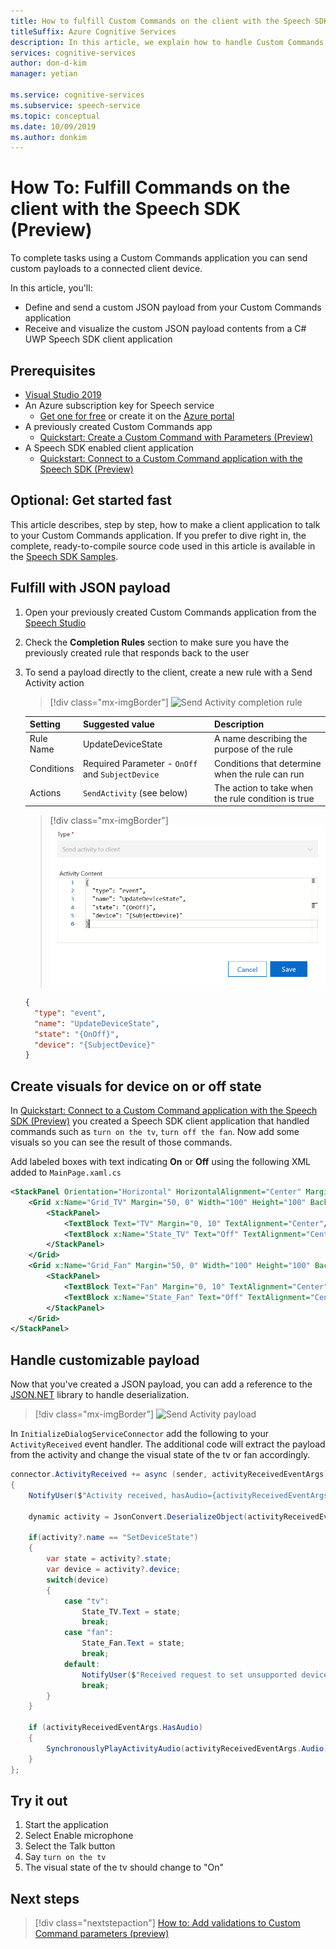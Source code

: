 ```yaml
---
title: How to fulfill Custom Commands on the client with the Speech SDK
titleSuffix: Azure Cognitive Services
description: In this article, we explain how to handle Custom Commands activities on client with the Speech SDK.
services: cognitive-services
author: don-d-kim
manager: yetian

ms.service: cognitive-services
ms.subservice: speech-service
ms.topic: conceptual
ms.date: 10/09/2019
ms.author: donkim
---
```


# How To: Fulfill Commands on the client with the Speech SDK (Preview)

To complete tasks using a Custom Commands application you can send custom payloads to a connected client device.

In this article, you'll:

- Define and send a custom JSON payload from your Custom Commands application
- Receive and visualize the custom JSON payload contents from a C# UWP Speech SDK client application

## Prerequisites

- [Visual Studio 2019](https://visualstudio.microsoft.com/downloads/)
- An Azure subscription key for Speech service
  - [Get one for free](get-started.md) or create it on the [Azure portal](https://portal.azure.com)
- A previously created Custom Commands app
  - [Quickstart: Create a Custom Command with Parameters (Preview)](./quickstart-custom-speech-commands-create-parameters.md)
- A Speech SDK enabled client application
  - [Quickstart: Connect to a Custom Command application with the Speech SDK (Preview)](./quickstart-custom-speech-commands-speech-sdk.md)

## Optional: Get started fast

This article describes, step by step, how to make a client application to talk to your Custom Commands application. If you prefer to dive right in, the complete, ready-to-compile source code used in this article is available in the [Speech SDK Samples](https://aka.ms/csspeech/samples).

## Fulfill with JSON payload

1. Open your previously created Custom Commands application from the [Speech Studio](https://speech.microsoft.com/)
1. Check the **Completion Rules** section to make sure you have the previously created rule that responds back to the user
1. To send a payload directly to the client, create a new rule with a Send Activity action

   > [!div class="mx-imgBorder"]
   > ![Send Activity completion rule](media/custom-speech-commands/fulfill-sdk-completion-rule.png)

   | Setting | Suggested value | Description |
   | ------- | --------------- | ----------- |
   | Rule Name | UpdateDeviceState | A name describing the purpose of the rule |
   | Conditions | Required Parameter - `OnOff` and `SubjectDevice` | Conditions that determine when the rule can run |
   | Actions | `SendActivity` (see below) | The action to take when the rule condition is true |

   > [!div class="mx-imgBorder"]
   > ![Send Activity payload](media/custom-speech-commands/fulfill-sdk-send-activity-action.png)

   ```json
   {
     "type": "event",
     "name": "UpdateDeviceState",
     "state": "{OnOff}",
     "device": "{SubjectDevice}"
   }
   ```

## Create visuals for device on or off state

In [Quickstart: Connect to a Custom Command application with the Speech SDK (Preview)](./quickstart-custom-speech-commands-speech-sdk.md) you created a Speech SDK client application that handled commands such as `turn on the tv`, `turn off the fan`. Now add some visuals so you can see the result of those commands.

Add labeled boxes with text indicating **On** or **Off** using the following XML added to `MainPage.xaml.cs`

```xml
<StackPanel Orientation="Horizontal" HorizontalAlignment="Center" Margin="20">
    <Grid x:Name="Grid_TV" Margin="50, 0" Width="100" Height="100" Background="LightBlue">
        <StackPanel>
            <TextBlock Text="TV" Margin="0, 10" TextAlignment="Center"/>
            <TextBlock x:Name="State_TV" Text="Off" TextAlignment="Center"/>
        </StackPanel>
    </Grid>
    <Grid x:Name="Grid_Fan" Margin="50, 0" Width="100" Height="100" Background="LightBlue">
        <StackPanel>
            <TextBlock Text="Fan" Margin="0, 10" TextAlignment="Center"/>
            <TextBlock x:Name="State_Fan" Text="Off" TextAlignment="Center"/>
        </StackPanel>
    </Grid>
</StackPanel>
```

## Handle customizable payload

Now that you've created a JSON payload, you can add a reference to the [JSON.NET](https://www.newtonsoft.com/json) library to handle deserialization.

> [!div class="mx-imgBorder"]
> ![Send Activity payload](media/custom-speech-commands/fulfill-sdk-json-nuget.png)

In `InitializeDialogServiceConnector` add the following to your `ActivityReceived` event handler. The additional code will extract the payload from the activity and change the visual state of the tv or fan accordingly.

```C#
connector.ActivityReceived += async (sender, activityReceivedEventArgs) =>
{
    NotifyUser($"Activity received, hasAudio={activityReceivedEventArgs.HasAudio} activity={activityReceivedEventArgs.Activity}");

    dynamic activity = JsonConvert.DeserializeObject(activityReceivedEventArgs.Activity);

    if(activity?.name == "SetDeviceState")
    {
        var state = activity?.state;
        var device = activity?.device;
        switch(device)
        {
            case "tv":
                State_TV.Text = state;
                break;
            case "fan":
                State_Fan.Text = state;
                break;
            default:
                NotifyUser($"Received request to set unsupported device {device} to {state}");
                break;
        }
    }

    if (activityReceivedEventArgs.HasAudio)
    {
        SynchronouslyPlayActivityAudio(activityReceivedEventArgs.Audio);
    }
};
```

## Try it out

1. Start the application
1. Select Enable microphone
1. Select the Talk button
1. Say `turn on the tv`
1. The visual state of the tv should change to "On"

## Next steps

> [!div class="nextstepaction"]
> [How to: Add validations to Custom Command parameters (preview)](./how-to-custom-speech-commands-validations.md)
